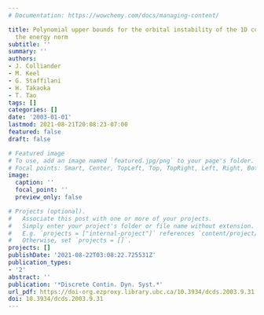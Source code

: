 ```yaml
---
# Documentation: https://wowchemy.com/docs/managing-content/

title: Polynomial upper bounds for the orbital instability of the 1D cubic NLS below
  the energy norm
subtitle: ''
summary: ''
authors:
- J. Colliander
- M. Keel
- G. Staffilani
- H. Takaoka
- T. Tao
tags: []
categories: []
date: '2003-01-01'
lastmod: 2021-08-21T20:08:23-07:00
featured: false
draft: false

# Featured image
# To use, add an image named `featured.jpg/png` to your page's folder.
# Focal points: Smart, Center, TopLeft, Top, TopRight, Left, Right, BottomLeft, Bottom, BottomRight.
image:
  caption: ''
  focal_point: ''
  preview_only: false

# Projects (optional).
#   Associate this post with one or more of your projects.
#   Simply enter your project's folder or file name without extension.
#   E.g. `projects = ["internal-project"]` references `content/project/deep-learning/index.md`.
#   Otherwise, set `projects = []`.
projects: []
publishDate: '2021-08-22T03:08:22.725531Z'
publication_types:
- '2'
abstract: ''
publication: '*Discrete Contin. Dyn. Syst.*'
url_pdf: https://doi-org.ezproxy.library.ubc.ca/10.3934/dcds.2003.9.31
doi: 10.3934/dcds.2003.9.31
---
```

